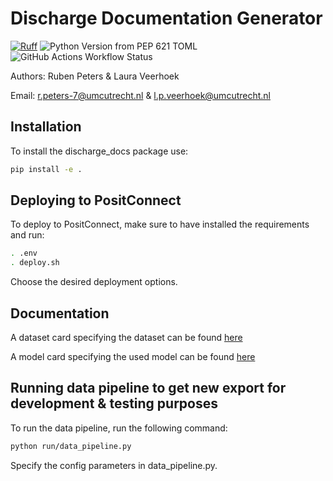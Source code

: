# Discharge Documentation Generator

[![Ruff](https://img.shields.io/endpoint?url=https://raw.githubusercontent.com/astral-sh/ruff/main/assets/badge/v2.json)](https://github.com/astral-sh/ruff)
![Python Version from PEP 621 TOML](https://img.shields.io/python/required-version-toml?tomlFilePath=https%3A%2F%2Fraw.githubusercontent.com%2FUMCU-Digital-Health%2FDischarge_Documentation_Generator%2Fmain%2F%257B%257Bpyproject.toml)
![GitHub Actions Workflow Status](https://img.shields.io/github/actions/workflow/status/UMCU-Digital-Health/Discharge_Documentation_generator/unit_test.yml)

Authors: Ruben Peters & Laura Veerhoek

Email: r.peters-7@umcutrecht.nl & l.p.veerhoek@umcutrecht.nl

## Installation

To install the discharge_docs package use:

```bash
pip install -e .
```

## Deploying to PositConnect

To deploy to PositConnect, make sure to have installed the requirements and run:
```bash
. .env
. deploy.sh
```
Choose the desired deployment options.

## Documentation

A dataset card specifying the dataset can be found [here](/docs/dataset_card.md)

A model card specifying the used model can be found [here](/docs/model_card.md)

## Running data pipeline to get new export for development & testing purposes

To run the data pipeline, run the following command:
```bash
python run/data_pipeline.py
```
Specify the config parameters in data_pipeline.py.
